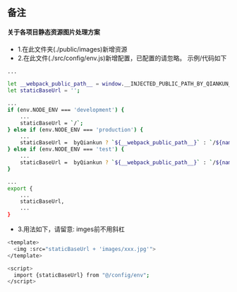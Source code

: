 ## 备注

#### 关于各项目静态资源图片处理方案
- 1.在此文件夹(./public/images)新增资源 
- 2.在此文件(./src/config/env.js)新增配置，已配置的请忽略。 示例/代码如下

```bash
...

let __webpack_public_path__ = window.__INJECTED_PUBLIC_PATH_BY_QIANKUN__;
let staticBaseUrl = '';

...
if (env.NODE_ENV === 'development') {
    ...
    staticBaseUrl = `/`;  
} else if (env.NODE_ENV === 'production') {
    ...
    staticBaseUrl =  byQiankun ? `${__webpack_public_path__}` : `/${name}/`;
} else if (env.NODE_ENV === 'test') {
    ...
    staticBaseUrl =  byQiankun ? `${__webpack_public_path__}` : `/${name}/`;
}

...
export {
    ...
    staticBaseUrl,
    ...
}
```

- 3.用法如下，请留意: imges前不用斜杠
```bash
<template>
  <img :src="staticBaseUrl + 'images/xxx.jpg'">
</template>

<script>
  import {staticBaseUrl} from "@/config/env";
</script>
```


